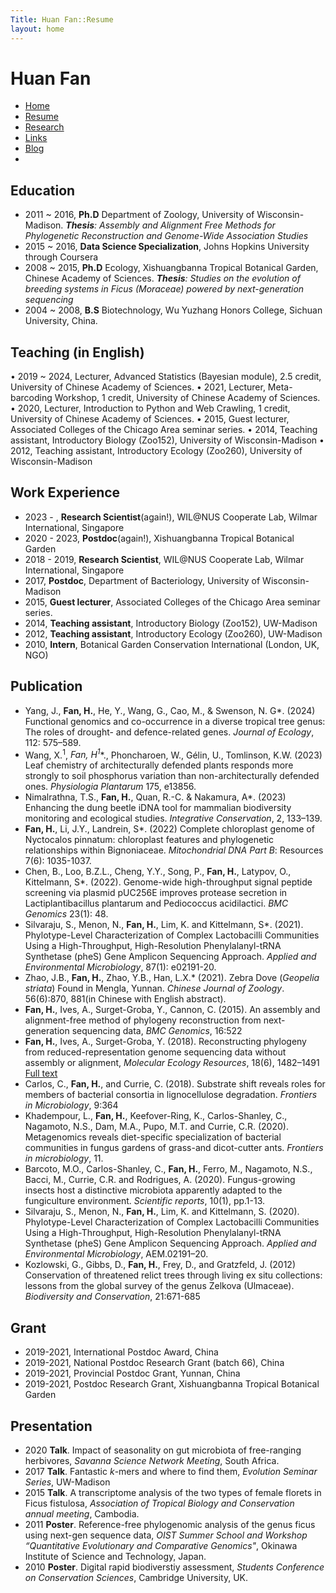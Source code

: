 ```yaml
---
Title: Huan Fan::Resume
layout: home
---
```




  <h1 class="sitename">Huan Fan</h1>
  <ul class="nav pills">
  <li><a href="/"><i class="fa fa-home fa-fw"></i> Home</a></li>
  <li class="active"><a href="resume.html" title="Curriculumn Vitae"><i class="fa fa-book fa-fw"></i> Resume</a></li>
  <li><a href="research.html" title="Research"><i class="fa fa-flask fa-fw"></i> Research</a></li>
  <li><a href="links.html" title="Useful links"><i class="fa fa-suitcase fa-fw"></i> Links</a></li>
  <li><a href="/en/"><i class="fa fa-sitemap fa-fw"></i> Blog</a></li>
  <li><a href="README.html"><i class="fa fa-info-circle fa-fw"></i> </a></li>
</ul>

## Education
+  2011 ~ 2016, **Ph.D** Department of Zoology, University of Wisconsin-Madison.
_**Thesis**: Assembly and Alignment Free Methods for Phylogenetic Reconstruction and Genome-Wide Association Studies_
+  2015 ~ 2016, **Data Science Specialization**, Johns Hopkins University through Coursera  
+  2008 ~ 2015, **Ph.D** Ecology, Xishuangbanna Tropical Botanical Garden, Chinese Academy of Sciences.
_**Thesis**: Studies on the evolution of breeding systems in Ficus (Moraceae) powered by next-generation sequencing_
+  2004 ~ 2008, **B.S** Biotechnology, Wu Yuzhang Honors College, Sichuan University, China.

## Teaching (in English)
•	2019 ~ 2024, Lecturer, Advanced Statistics (Bayesian module), 2.5 credit, University of Chinese Academy of Sciences.
•	2021, Lecturer, Meta-barcoding Workshop, 1 credit, University of Chinese Academy of Sciences.
•	2020, Lecturer, Introduction to Python and Web Crawling, 1 credit, University of Chinese Academy of Sciences.
•	2015, Guest lecturer, Associated Colleges of the Chicago Area seminar series.
•	2014, Teaching assistant, Introductory Biology (Zoo152), University of Wisconsin-Madison
•	2012, Teaching assistant, Introductory Ecology (Zoo260), University of Wisconsin-Madison


## Work Experience
+  2023 - , **Research Scientist**(again!), WIL@NUS Cooperate Lab, Wilmar International, Singapore
+  2020 - 2023, **Postdoc**(again!), Xishuangbanna Tropical Botanical Garden 
+  2018 - 2019, **Research Scientist**, WIL@NUS Cooperate Lab, Wilmar International, Singapore
+  2017, **Postdoc**, Department of Bacteriology, University of Wisconsin-Madison
+  2015, **Guest lecturer**, Associated Colleges of the Chicago Area seminar series.
+  2014, **Teaching assistant**, Introductory Biology (Zoo152), UW-Madison
+  2012, **Teaching assistant**, Introductory Ecology (Zoo260), UW-Madison
+  2010, **Intern**, Botanical Garden Conservation International (London, UK, NGO)

## Publication

+ Yang, J., **Fan, H.**, He, Y., Wang, G., Cao, M., & Swenson, N. G*. (2024) Functional genomics and co-occurrence in a diverse tropical tree genus: The roles of drought- and defence-related genes. _Journal of Ecology_, 112: 575–589.  
+ Wang, X.<sup>1</sup>, **Fan, H<sup>1*</sup>**., Phoncharoen, W., Gélin, U., Tomlinson, K.W. (2023) Leaf chemistry of architecturally defended plants responds more strongly to soil phosphorus variation than non-architecturally defended ones. _Physiologia Plantarum_ 175, e13856.
+ Nimalrathna, T.S., **Fan, H.**, Quan, R.-C. & Nakamura, A*. (2023) Enhancing the dung beetle iDNA tool for mammalian biodiversity monitoring and ecological studies. _Integrative Conservation_, 2, 133–139. 
+ **Fan, H.**, Li, J.Y., Landrein, S*. (2022) Complete chloroplast genome of Nyctocalos pinnatum: chloroplast features and phylogenetic relationships within Bignoniaceae. _Mitochondrial DNA Part B_: Resources 7(6): 1035-1037.
+ Chen, B., Loo, B.Z.L., Cheng, Y.Y., Song, P., **Fan, H.**, Latypov, O., Kittelmann, S*. (2022). Genome-wide high-throughput signal peptide screening via plasmid pUC256E improves protease secretion in Lactiplantibacillus plantarum and Pediococcus acidilactici. _BMC Genomics_ 23(1): 48.
+ Silvaraju, S., Menon, N., **Fan, H.**, Lim, K. and Kittelmann, S*. (2021). Phylotype-Level Characterization of Complex Lactobacilli Communities Using a High-Throughput, High-Resolution Phenylalanyl-tRNA Synthetase (pheS) Gene Amplicon Sequencing Approach. _Applied and Environmental Microbiology_, 87(1): e02191-20.
+ Zhao, J.B., **Fan, H.**, Zhao, Y.B., Han, L.X.* (2021). Zebra Dove (_Geopelia striata_) Found in Mengla, Yunnan. _Chinese Journal of Zoology_. 56(6):870, 881(in Chinese with English abstract).
+	**Fan, H.**, Ives, A., Surget-Groba, Y., Cannon, C. (2015). An assembly and alignment-free method of phylogeny reconstruction from next-generation sequencing data, _BMC Genomics_, 16:522
+	**Fan, H.**, Ives, A., Surget-Groba, Y. (2018). Reconstructing phylogeny from reduced-representation genome sequencing data without assembly or alignment, _Molecular Ecology Resources_, 18(6), 1482–1491 [Full text](https://rdcu.be/6cok)
+ Carlos, C., **Fan, H.**, and Currie, C. (2018). Substrate shift reveals roles for members of bacterial consortia in lignocellulose degradation. _Frontiers in Microbiology_, 9:364
+ Khadempour, L., **Fan, H.**, Keefover-Ring, K., Carlos-Shanley, C., Nagamoto, N.S., Dam, M.A., Pupo, M.T. and Currie, C.R. (2020). Metagenomics reveals diet-specific specialization of bacterial communities in fungus gardens of grass-and dicot-cutter ants. _Frontiers in microbiology_, 11.
+ Barcoto, M.O., Carlos-Shanley, C., **Fan, H.**, Ferro, M., Nagamoto, N.S., Bacci, M., Currie, C.R. and Rodrigues, A. (2020). Fungus-growing insects host a distinctive microbiota apparently adapted to the fungiculture environment. _Scientific reports_, 10(1), pp.1-13.
+ Silvaraju, S., Menon, N., **Fan, H.**, Lim, K. and Kittelmann, S. (2020). Phylotype-Level Characterization of Complex Lactobacilli Communities Using a High-Throughput, High-Resolution Phenylalanyl-tRNA Synthetase (pheS) Gene Amplicon Sequencing Approach. _Applied and Environmental Microbiology_, AEM.02191–20.
+ Kozlowski, G., Gibbs, D., **Fan, H.**, Frey, D., and Gratzfeld, J. (2012) Conservation of threatened relict trees through living ex situ collections: lessons from the global survey of the genus Zelkova (Ulmaceae). _Biodiversity and Conservation_, 21:671-685

## Grant
+ 2019-2021, International Postdoc Award, China
+ 2019-2021, National Postdoc Research Grant (batch 66), China
+ 2019-2021, Provincial Postdoc Grant, Yunnan, China
+ 2019-2021, Postdoc Research Grant, Xishuangbanna Tropical Botanical Garden

## Presentation
+   2020 **Talk**. Impact of seasonality on gut microbiota of free-ranging herbivores, _Savanna Science Network Meeting_, South Africa.
+   2017 **Talk**. Fantastic _k_-mers and where to find them, _Evolution Seminar Series_, UW-Madison
+	2015   **Talk**. A transcriptome analysis of the two types of female florets in Ficus fistulosa, _Association of Tropical Biology and Conservation annual meeting_, Cambodia.
+	2011   **Poster**. Reference-free phylogenomic analysis of the genus ficus using next-gen sequence data, _OIST Summer School and Workshop “Quantitative Evolutionary and Comparative Genomics"_, Okinawa Institute of Science and Technology, Japan.
+	2010   **Poster**. Digital rapid biodiverstiy assessment, _Students Conference on Conservation Sciences_, Cambridge University, UK.
